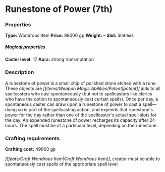 ﻿---
Title: "Runestone of Power (7th)"
Type: "Wondrous Item"
Price: "98000 gp"
Weight: "–"
Slot: "Slotless"
Caster level: "17"
Aura: "strong transmutation"
Description: |
  "A _runestone of power_ is a small chip of polished stone etched with a rune. These objects are potent aids to all spellcasters who cast spontaneously (but not to spellcasters like clerics who have the option to spontaneously cast certain spells). Once per day, a spontaneous caster can draw upon a _runestone of power_ to cast a spell—doing so is part of the spellcasting action, and expends that runestone's power for the day rather than one of the spellcaster's actual spell slots for the day. An expended _runestone of power_ recharges its capacity after 24 hours. The spell must be of a particular level, depending on the runestone."
Crafting cost: "49000 gp"
Sources: "['Advanced Class Guide', 'Pathfinder Society Field Guide']"
---

# Runestone of Power (7th)

### Properties

**Type:** Wondrous Item **Price:** 98000 gp **Weight:** – **Slot:** Slotless

##### Magical properties

**Caster level:** 17 **Aura:** strong transmutation

### Description

A runestone of power is a small chip of polished stone etched with a rune. These objects are _[[items/Weapon Magic Abilities/Potent|potent]]_ aids to all spellcasters who cast spontaneously (but not to spellcasters like clerics who have the option to spontaneously cast certain spells). Once per day, a spontaneous caster can draw upon a runestone of power to cast a spell—doing so is part of the spellcasting action, and expends that runestone's power for the day rather than one of the spellcaster's actual spell slots for the day. An expended runestone of power recharges its capacity after 24 hours. The spell must be of a particular level, depending on the runestone.

### Crafting requirements

**Crafting cost:** 49000 gp

_[[feats/Craft Wondrous Item|Craft Wondrous Item]]_, creator must be able to spontaneously cast spells of the appropriate spell level

